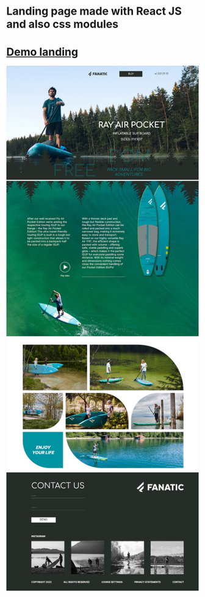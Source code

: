 # Landing page made with React JS and also css modules

# [Demo landing](https://react-landing-serfing.vercel.app/) 

![This is an image](src/assets/front/1.jpg)
![This is an image](src/assets/front/2.jpg)
![This is an image](src/assets/front/3.jpg)
![This is an image](src/assets/front/4.jpg)

